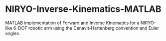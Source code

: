 # NIRYO-Inverse-Kinematics-MATLAB
MATLAB implementation of Forward and Inverse Kinematics for a NIRYO-like 6-DOF robotic arm using the Denavit-Hartenberg convention and Euler angles.
